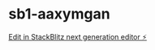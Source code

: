 # sb1-aaxymgan

[Edit in StackBlitz next generation editor ⚡️](https://stackblitz.com/~/github.com/Val17-ui/sb1-aaxymgan)